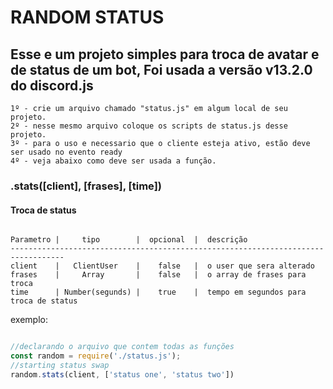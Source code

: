 # RANDOM STATUS

## Esse e um projeto simples para troca de avatar e de status de um bot, Foi usada a versão v13.2.0 do discord.js

```
1º - crie um arquivo chamado "status.js" em algum local de seu projeto.
2º - nesse mesmo arquivo coloque os scripts de status.js desse projeto.
3º - para o uso e necessario que o cliente esteja ativo, estão deve ser usado no evento ready
4º - veja abaixo como deve ser usada a função.
```

### .stats([client], [frases], [time])
#### Troca de status
```

Parametro |     tipo        |  opcional  |  descrição
----------------------------------------------------------------------------------
client    |   ClientUser    |    false   |  o user que sera alterado
frases    |     Array       |    false   |  o array de frases para troca
time      | Number(segunds) |    true    |  tempo em segundos para troca de status

```
exemplo:
```javascript

//declarando o arquivo que contem todas as funções
const random = require('./status.js');
//starting status swap
random.stats(client, ['status one', 'status two'])

```